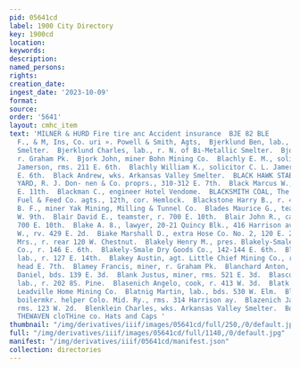 ```yaml
---
pid: 05641cd
label: 1900 City Directory
key: 1900cd
location: 
keywords: 
description: 
named_persons: 
rights: 
creation_date: 
ingest_date: '2023-10-09'
format: 
source: 
order: '5641'
layout: cmhc_item
text: 'MILNER & HURD Fire tire anc Accident insurance  BJE 82 BLE        Springfield
  F., & M, Ins, Co. uri ». Powell & Smith, Agts,  Bjerklund Ben, lab., r. N. of Bi-Metallic
  Smelter.  Bjerklund Charles, lab., r. N. of Bi-Metallic Smelter.  Bjork Alex., miner,
  r. Graham Pk.  Bjork John, miner Bohn Mining Co.  Blachly E. M., solicitor C. L.
  Jamerson, rms. 211 E. 6th.  Blachly William K., solicitor C. L. Jamerson, rms. 211
  E. 6th.  Black Andrew, wks. Arkansas Valley Smelter.  BLACK HAWK STABLES AND WOOD
  YARD, R. J. Don- nen & Co. proprs., 310-312 E. 7th.  Black Marcus W., lab., r. 403
  E. 11th.  Blackman C., engineer Hotel Vendome.  BLACKSMITH COAL, The John Harvey
  Fuel & Feed Co. agts., 12th, cor. Hemlock.  Blackstone Harry B., r. 404 E. 7th.  Blades
  B. F., miner Yak Mining, Milling & Tunnel Co.  Blades Maurice G., teamster, r. 125
  W. 9th.  Blair David E., teamster, r. 700 E. 10th.  Blair John R., carpenter, r.
  700 E. 10th.  Blake A. 8., lawyer, 20-21 Quincy Blk., 416 Harrison av.  Blake Frederick
  W., rv. 429 E. 2d.  Biake Marshall D., extra Hose Co. No. 2, 120 E. 2d.  Blake Millie
  Mrs., r. rear 120 W. Chestnut.  Blakely Henry M., pres. Blakely-Smale Dry Goods
  Co., r. 146 E. 6th.  Blakely-Smale Dry Goods Co., 142-144 E. 6th.  Blakeman John,
  lab., r. 127 E. 14th.  Blakey Austin, agt. Little Chief Mining Co., r. Fryer Hill,
  head E. 7th.  Blamey Francis, miner, r. Graham Pk.  Blanchard Anton, r. 227 W. Front.  Bianey
  Daniel, bds. 139 E. 3d.  Blank Justus, miner, rms. 521 E. 3d.  Blascovich John,
  lab., r. 202 8S. Pine.  Blasenich Angelo, cook, r. 413 W. 3d.  Blatk Martin, miner
  Leadville Home Mining Co.  Blatnig Martin, lab., bds. 530 W. Elm.  Blatt George,
  boilermkr. helper Colo. Mid. Ry., rms. 314 Harrison ay.  Blazenich Jacob, cook,
  rms. 123 W. 2d.  Blenklein Charles, wks. Arkansas Valley Smelter.  Boots and Shoes
  THEWAVEN cloTHine co. Hats and Caps '
thumbnail: "/img/derivatives/iiif/images/05641cd/full/250,/0/default.jpg"
full: "/img/derivatives/iiif/images/05641cd/full/1140,/0/default.jpg"
manifest: "/img/derivatives/iiif/05641cd/manifest.json"
collection: directories
---
```

